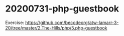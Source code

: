 # 20200731-php-guestbook
Exercise: https://github.com/becodeorg/atw-lamarr-3-20/tree/master/2.The-Hills/php/5.php-guestbook
